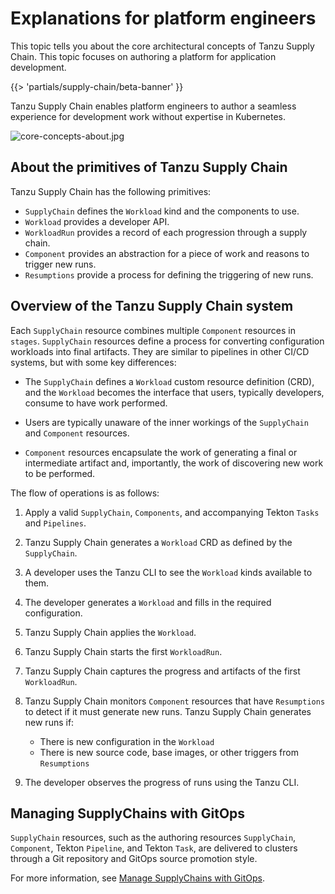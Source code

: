 # Explanations for platform engineers

This topic tells you about the core architectural concepts of Tanzu Supply Chain. This topic focuses
on authoring a platform for application development.

{{> 'partials/supply-chain/beta-banner' }}

Tanzu Supply Chain enables platform engineers to author a seamless experience for development work
without expertise in Kubernetes.

![core-concepts-about.jpg](images/core-concepts-about.jpg)

## <a id="primitives"></a> About the primitives of Tanzu Supply Chain

Tanzu Supply Chain has the following primitives:

- `SupplyChain` defines the `Workload` kind and the components to use.
- `Workload` provides a developer API.
- `WorkloadRun` provides a record of each progression through a supply chain.
- `Component` provides an abstraction for a piece of work and reasons to trigger new runs.
- `Resumptions` provide a process for defining the triggering of new runs.

## <a id="system-overview"></a> Overview of the Tanzu Supply Chain system

Each `SupplyChain` resource combines multiple `Component` resources in `stages`. `SupplyChain`
resources define a process for converting configuration workloads into final artifacts. They are
similar to pipelines in other CI/CD systems, but with some key differences:

- The `SupplyChain` defines a `Workload` custom resource definition (CRD), and the `Workload`
  becomes the interface that users, typically developers, consume to have work performed.

- Users are typically unaware of the inner workings of the `SupplyChain` and `Component` resources.

- `Component` resources encapsulate the work of generating a final or intermediate artifact and,
  importantly, the work of discovering new work to be performed.

The flow of operations is as follows:

1. Apply a valid `SupplyChain`, `Components`, and accompanying Tekton `Tasks` and `Pipelines`.

1. Tanzu Supply Chain generates a `Workload` CRD as defined by the `SupplyChain`.

1. A developer uses the Tanzu CLI to see the `Workload` kinds available to them.

1. The developer generates a `Workload` and fills in the required configuration.

1. Tanzu Supply Chain applies the `Workload`.

1. Tanzu Supply Chain starts the first `WorkloadRun`.

1. Tanzu Supply Chain captures the progress and artifacts of the first `WorkloadRun`.

1. Tanzu Supply Chain monitors `Component` resources that have `Resumptions` to detect if it must
   generate new runs. Tanzu Supply Chain generates new runs if:

   - There is new configuration in the `Workload`
   - There is new source code, base images, or other triggers from `Resumptions`

1. The developer observes the progress of runs using the Tanzu CLI.

## <a id="gitops"></a> Managing SupplyChains with GitOps

`SupplyChain` resources, such as the authoring resources `SupplyChain`, `Component`, Tekton
`Pipeline`, and Tekton `Task`, are delivered to clusters through a Git repository and GitOps source
promotion style.

For more information, see
[Manage SupplyChains with GitOps](../how-to/deploying-supply-chains/gitops-managed.hbs.md).

<!--
[SupplyChain]: ./supply-chains.hbs.md
[Workload]: ./workloads.hbs.md
[WorkloadRun]: ./workload-runs.hbs.md
[Components]: ./components.hbs.md
[Resumptions]: ./resumptions.hbs.md
[SecurityModel]: ./security-model.hbs.md
-->

